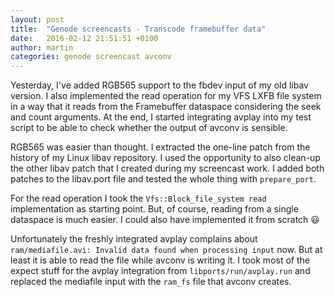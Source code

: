 ```yaml
---
layout: post
title:  "Genode screencasts - Transcode framebuffer data"
date:   2016-02-12 21:51:51 +0100
author: martin
categories: genode screencast avconv
---
```

Yesterday, I've added RGB565 support to the fbdev input of my old libav
version. I also implemented the read operation for my VFS LXFB file system in a
way that it reads from the Framebuffer dataspace considering the seek and
count arguments.  At the end, I started integrating avplay into my test script
to be able to check whether the output of avconv is sensible.

RGB565 was easier than thought. I extracted the one-line patch from the
history of my Linux libav repository. I used the opportunity to also clean-up
the other libav patch that I created during my screencast work. I added both
patches to the libav.port file and tested the whole thing with `prepare_port`.

For the read operation I took the `Vfs::Block_file_system read` implementation
as starting point. But, of course, reading from a single dataspace is much
easier. I could also have implemented it from scratch :smiley:

Unfortunately the freshly integrated avplay complains about `ram/mediafile.avi:
Invalid data found when processing input` now. But at least it is able to read
the file while avconv is writing it. I took most of the expect stuff for the
avplay integration from `libports/run/avplay.run` and replaced the mediafile
input with the `ram_fs` file that avconv creates.

